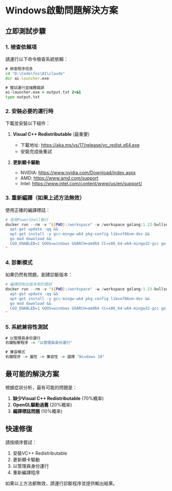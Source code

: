 # Windows啟動問題解決方案

## 立即測試步驟

### 1. 檢查依賴項
請運行以下命令檢查系統依賴：

```cmd
# 檢查程序信息
cd "D:\Code\fos\AI\claude"
dir ai-launcher.exe

# 嘗試運行並捕獲錯誤
ai-launcher.exe > output.txt 2>&1
type output.txt
```

### 2. 安裝必要的運行時
下載並安裝以下組件：

1. **Visual C++ Redistributable** (最重要)
   - 下載地址: https://aka.ms/vs/17/release/vc_redist.x64.exe
   - 安裝完成後重試

2. **更新顯卡驅動**
   - NVIDIA: https://www.nvidia.com/Download/index.aspx
   - AMD: https://www.amd.com/support
   - Intel: https://www.intel.com/content/www/us/en/support/

### 3. 重新編譯（如果上述方法無效）
使用正確的編譯標誌：

```powershell
# 使用PowerShell執行
docker run --rm -v "${PWD}:/workspace" -w /workspace golang:1.23-bullseye bash -c "
  apt-get update -qq &&
  apt-get install -y gcc-mingw-w64 pkg-config libxxf86vm-dev &&
  go mod download &&
  CGO_ENABLED=1 GOOS=windows GOARCH=amd64 CC=x86_64-w64-mingw32-gcc go build -v -ldflags='-H windowsgui' -o ai-launcher-fixed.exe ./cmd/gui
"
```

### 4. 診斷模式
如果仍然有問題，創建診斷版本：

```powershell
# 編譯控制台版本用於調試
docker run --rm -v "${PWD}:/workspace" -w /workspace golang:1.23-bullseye bash -c "
  apt-get update -qq &&
  apt-get install -y gcc-mingw-w64 pkg-config libxxf86vm-dev &&
  go mod download &&
  CGO_ENABLED=1 GOOS=windows GOARCH=amd64 CC=x86_64-w64-mingw32-gcc go build -v -o ai-launcher-console.exe ./cmd/gui
"
```

### 5. 系統兼容性測試
```cmd
# 以管理員身份運行
右鍵點擊程序 -> "以管理員身份運行"

# 兼容模式
右鍵程序 -> 屬性 -> 兼容性 -> 選擇 "Windows 10"
```

## 最可能的解決方案

根據症狀分析，最有可能的問題是：

1. **缺少Visual C++ Redistributable** (70%概率)
2. **OpenGL驅動過舊** (20%概率)
3. **編譯標誌問題** (10%概率)

## 快速修復
請按順序嘗試：

1. 安裝VC++ Redistributable
2. 更新顯卡驅動
3. 以管理員身份運行
4. 重新編譯程序

如果以上方法都無效，請運行診斷程序並提供輸出結果。